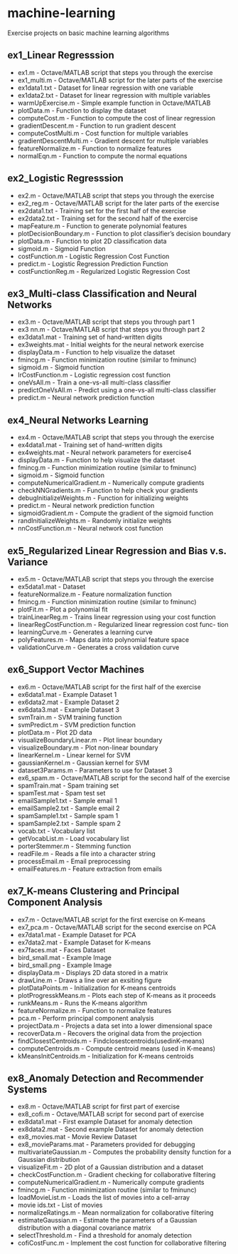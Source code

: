 # machine-learning

Exercise projects on basic machine learning algorithms

## ex1_Linear Regresssion

- ex1.m - Octave/MATLAB script that steps you through the exercise
- ex1_multi.m - Octave/MATLAB script for the later parts of the exercise
- ex1data1.txt - Dataset for linear regression with one variable
- ex1data2.txt - Dataset for linear regression with multiple variables
- warmUpExercise.m - Simple example function in Octave/MATLAB
- plotData.m - Function to display the dataset
- computeCost.m - Function to compute the cost of linear regression
- gradientDescent.m - Function to run gradient descent
- computeCostMulti.m - Cost function for multiple variables
- gradientDescentMulti.m - Gradient descent for multiple variables
- featureNormalize.m - Function to normalize features
- normalEqn.m - Function to compute the normal equations

## ex2_Logistic Regresssion

- ex2.m - Octave/MATLAB script that steps you through the exercise
- ex2_reg.m - Octave/MATLAB script for the later parts of the exercise
- ex2data1.txt - Training set for the first half of the exercise
- ex2data2.txt - Training set for the second half of the exercise
- mapFeature.m - Function to generate polynomial features
- plotDecisionBoundary.m - Function to plot classifier’s decision boundary
- plotData.m - Function to plot 2D classification data
- sigmoid.m - Sigmoid Function
- costFunction.m - Logistic Regression Cost Function
- predict.m - Logistic Regression Prediction Function
- costFunctionReg.m - Regularized Logistic Regression Cost

## ex3_Multi-class Classification and Neural Networks

- ex3.m - Octave/MATLAB script that steps you through part 1
- ex3 nn.m - Octave/MATLAB script that steps you through part 2
- ex3data1.mat - Training set of hand-written digits
- ex3weights.mat - Initial weights for the neural network exercise
- displayData.m - Function to help visualize the dataset
- fmincg.m - Function minimization routine (similar to fminunc)
- sigmoid.m - Sigmoid function
- lrCostFunction.m - Logistic regression cost function
- oneVsAll.m - Train a one-vs-all multi-class classifier
- predictOneVsAll.m - Predict using a one-vs-all multi-class classifier
- predict.m - Neural network prediction function

## ex4_Neural Networks Learning

- ex4.m - Octave/MATLAB script that steps you through the exercise
- ex4data1.mat - Training set of hand-written digits
- ex4weights.mat - Neural network parameters for exercise4
- displayData.m - Function to help visualize the dataset
- fmincg.m - Function minimization routine (similar to fminunc)
- sigmoid.m - Sigmoid function
- computeNumericalGradient.m - Numerically compute gradients
- checkNNGradients.m - Function to help check your gradients
- debugInitializeWeights.m - Function for initializing weights
- predict.m - Neural network prediction function
- sigmoidGradient.m - Compute the gradient of the sigmoid function
- randInitializeWeights.m - Randomly initialize weights
- nnCostFunction.m - Neural network cost function

## ex5_Regularized Linear Regression and Bias v.s. Variance

- ex5.m - Octave/MATLAB script that steps you through the exercise
- ex5data1.mat - Dataset
- featureNormalize.m - Feature normalization function
- fmincg.m - Function minimization routine (similar to fminunc)
- plotFit.m - Plot a polynomial fit
- trainLinearReg.m - Trains linear regression using your cost function
- linearRegCostFunction.m - Regularized linear regression cost func- tion
- learningCurve.m - Generates a learning curve
- polyFeatures.m - Maps data into polynomial feature space
- validationCurve.m - Generates a cross validation curve

## ex6_Support Vector Machines

- ex6.m - Octave/MATLAB script for the first half of the exercise
- ex6data1.mat - Example Dataset 1
- ex6data2.mat - Example Dataset 2
- ex6data3.mat - Example Dataset 3
- svmTrain.m - SVM training function
- svmPredict.m - SVM prediction function
- plotData.m - Plot 2D data
- visualizeBoundaryLinear.m - Plot linear boundary
- visualizeBoundary.m - Plot non-linear boundary
- linearKernel.m - Linear kernel for SVM
- gaussianKernel.m - Gaussian kernel for SVM
- dataset3Params.m - Parameters to use for Dataset 3
- ex6_spam.m - Octave/MATLAB script for the second half of the exercise
- spamTrain.mat - Spam training set
- spamTest.mat - Spam test set
- emailSample1.txt - Sample email 1
- emailSample2.txt - Sample email 2
- spamSample1.txt - Sample spam 1
- spamSample2.txt - Sample spam 2
- vocab.txt - Vocabulary list
- getVocabList.m - Load vocabulary list
- porterStemmer.m - Stemming function
- readFile.m - Reads a file into a character string
- processEmail.m - Email preprocessing
- emailFeatures.m - Feature extraction from emails

## ex7_K-means Clustering and Principal Component Analysis

- ex7.m - Octave/MATLAB script for the first exercise on K-means
- ex7_pca.m - Octave/MATLAB script for the second exercise on PCA
- ex7data1.mat - Example Dataset for PCA
- ex7data2.mat - Example Dataset for K-means
- ex7faces.mat - Faces Dataset
- bird_small.mat - Example Image
- bird_small.png - Example Image
- displayData.m - Displays 2D data stored in a matrix
- drawLine.m - Draws a line over an exsiting figure
- plotDataPoints.m - Initialization for K-means centroids
- plotProgresskMeans.m - Plots each step of K-means as it proceeds
- runkMeans.m - Runs the K-means algorithm
- featureNormalize.m - Function to normalize features
- pca.m - Perform principal component analysis
- projectData.m - Projects a data set into a lower dimensional space
- recoverData.m - Recovers the original data from the projection
- findClosestCentroids.m - Findclosestcentroids(usedinK-means)
- computeCentroids.m - Compute centroid means (used in K-means)
- kMeansInitCentroids.m - Initialization for K-means centroids

## ex8_Anomaly Detection and Recommender Systems

- ex8.m - Octave/MATLAB script for first part of exercise
- ex8_cofi.m - Octave/MATLAB script for second part of exercise
- ex8data1.mat - First example Dataset for anomaly detection
- ex8data2.mat - Second example Dataset for anomaly detection
- ex8_movies.mat - Movie Review Dataset
- ex8_movieParams.mat - Parameters provided for debugging
- multivariateGaussian.m - Computes the probability density function for a Gaussian distribution
- visualizeFit.m - 2D plot of a Gaussian distribution and a dataset
- checkCostFunction.m - Gradient checking for collaborative filtering
- computeNumericalGradient.m - Numerically compute gradients
- fmincg.m - Function minimization routine (similar to fminunc)
- loadMovieList.m - Loads the list of movies into a cell-array
- movie ids.txt - List of movies
- normalizeRatings.m - Mean normalization for collaborative filtering
- estimateGaussian.m - Estimate the parameters of a Gaussian distribution with a diagonal covariance matrix
- selectThreshold.m - Find a threshold for anomaly detection
- cofiCostFunc.m - Implement the cost function for collaborative filtering
